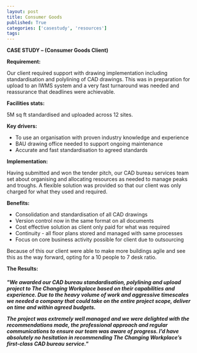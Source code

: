 ```yaml
---
layout: post
title: Consumer Goods
published: True
categories: ['casestudy', 'resources'] 
tags: 
---
```

<b>CASE STUDY – (Consumer Goods Client)</b>

<b>Requirement:</b>

Our client required support with drawing implementation including standardisation and polylining of CAD drawings. This was in preparation for upload to an IWMS system and a very fast turnaround was needed and reassurance that deadlines were achievable.

<b>Facilities stats:</b> 

5M sq ft standardised and uploaded across 12 sites.

<b>Key drivers:</b>

*	To use an organisation with proven industry knowledge and experience
*	BAU drawing office needed to support ongoing maintenance
*	Accurate and fast standardisation to agreed standards

<b>Implementation:</b>

Having submitted and won the tender pitch, our CAD bureau services team set about organising and allocating resources as needed to manage peaks and troughs. A flexible solution was provided so that our client was only charged for what they used and required.

<b>Benefits:</b>

*	Consolidation and standardisation of all CAD drawings
*	Version control now in the same format on all documents
*	Cost effective solution as client only paid for what was required
*	Continuity - all floor plans stored and managed with same processes
*	Focus on core business activity possible for client due to outsourcing

Because of this our client were able to make more buildings agile and see this as the way forward, opting for a 10 people to 7 desk ratio.

<b>The Results:</b> 

<h5><i>"We awarded our CAD bureau standardisation, polylining and upload project to The Changing Workplace based on their capabilities and experience. Due to the heavy volume of work and aggressive timescales we needed a company that could take on the entire project scope, deliver on time and within agreed budgets. 

The project was extremely well managed and we were delighted with the recommendations made, the professional approach and regular communications to ensure our team was aware of progress. I’d have absolutely no hesitation in recommending The Changing Workplace’s first-class CAD bureau service."</i></h5>



